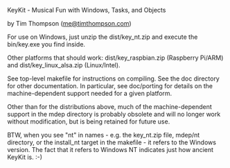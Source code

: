 KeyKit - Musical Fun with Windows, Tasks, and Objects

by Tim Thompson (me@timthompson.com)

For use on Windows, just unzip the dist/key_nt.zip and execute the bin/key.exe you find inside.

Other platforms that should work: dist/key_raspbian.zip (Raspberry Pi/ARM) and dist/key_linux_alsa.zip (Linux/Intel).

See top-level makefile for instructions on compiling.  See the doc directory
for other documentation.  In particular, see doc/porting for details
on the machine-dependent support needed for a given platform.

Other than for the distributions above, much of the machine-dependent support in the mdep directory
is probably obsolete and will no longer work without modification, but is being retained
for future use.

BTW, when you see "nt" in names - e.g. the key_nt.zip file, mdep/nt directory, or the install_nt target
in the makefile - it refers to the Windows version.  The fact that it refers to Windows NT
indicates just how ancient KeyKit is.  :-)

